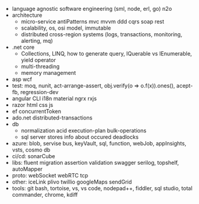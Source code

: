 * language agnostic software engineering (sml, node, erl, go) n2o
* architecture
  * micro-service antiPatterns mvc mvvm ddd cqrs soap rest
  * scalability, os, osi model, immutable
  * distributed cross-region systems (logs, transactions, monitoring, alerting, mq)
* .net core
  * Collections, LINQ, how to generate query, IQuerable vs IEnumerable, yield operator
  * multi-threading
  * memory management
* asp wcf
* test: moq, nunit, act-arrange-assert, obj.verify(o => o.f(x)).ones(), acept-fb, regression-dev
* angular CLI i18n material ngrx rxjs
* razor html css js
* ef concurrentToken
* ado.net distributed-transactions
* db  
  * normalization acid execution-plan bulk-operations
  * sql server stores info about occured deadlocks
* azure: blob, servise bus, keyVault, sql, function, webJob, appInsights, vsts, cosmo db
* ci/cd: sonarCube
* libs: fluent migration assertion validation swagger serilog, topshelf, autoMapper
* proto: webSocket webRTC tcp
* other: iceLink plivo twillio googleMaps sendGrid
* tools: git bash, tortoise, vs, vs code, nodepad++, fiddler, sql studio, total commander, chrome, kdiff

